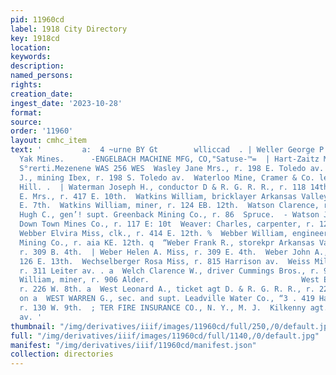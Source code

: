 ```yaml
---
pid: 11960cd
label: 1918 City Directory
key: 1918cd
location: 
keywords: 
description: 
named_persons: 
rights: 
creation_date: 
ingest_date: '2023-10-28'
format: 
source: 
order: '11960'
layout: cmhc_item
text: '         a:  4 ~urne BY Gt        wlliccad  . | Weller George P., blksmith
  Yak Mines.      -ENGELBACH MACHINE MFG, CO,"Satuse-™=  | Hart-Zaitz Morcantile Co,
  S°rerti.Mezenene WAS 256 WES  Wasley Jane Mrs., r. 198 E. Toledo av.  Wasley Richard
  J., mining Ibex, r. 198 S. Toledo av.  Waterloo Mine, Cramer & Co. lessees, Carbonate
  Hill. .  | Waterman Joseph H., conductor D & R. G. R. R., r. 118 14th.  Waters ‘Mamie
  E. Mrs., r. 417 E. 10th.  Watkins William, bricklayer Arkansas Valley Smelter,  114
  E. 7th.  Watkins William, miner, r. 124 EB. 12th.  Watson Clarence, r. 117 E. 10th.  Watson
  Hugh C., gen’! supt. Greenback Mining Co., r. 86  Spruce.  - Watson John, miner
  Down Town Mines Co., r. 117 E: 10t  Weaver: Charles, carpenter, r. 129 W. 9th: a  -
  Webber Elvira Miss, clk., r. 414 E. 12th. %  Webber William, engineer Iron Silver
  Mining Co., r. aia KE. 12th. q  “Weber Frank R., storekpr Arkansas Valley Smelter,
  r. 309 B. 4th.  | Weber Helen A. Miss, r. 309 E. 4th.  Weber John A., mining, r.
  126 E. 13th.  Wechselberger Rosa Miss, r. 815 Harrison av.  Weiss Mildred Mrs.,
  r. 311 Leiter av. . a  Welch Clarence W., driver Cummings Bros., r. 906 Alder.  Welch
  William, miner, r. 906 Alder.                                  West Eva L. Mrs.,
  r. 226 W. 8th. a  West Leonard A., ticket agt D. & R. G. R. R., r. 226 W. *  8th.
  on a  WEST WARREN G., sec. and supt. Leadville Water Co., “3 . 419 Harrison av.,
  r. 130 W. 9th.  ; TER FIRE INSURANCE CO., N. Y., M. J.  Kilkenny agt., 711 Harrison
  av. '
thumbnail: "/img/derivatives/iiif/images/11960cd/full/250,/0/default.jpg"
full: "/img/derivatives/iiif/images/11960cd/full/1140,/0/default.jpg"
manifest: "/img/derivatives/iiif/11960cd/manifest.json"
collection: directories
---
```

